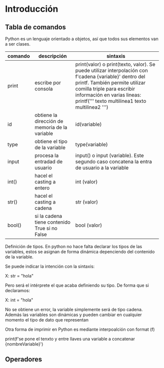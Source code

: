 # Introducción

## Tabla de comandos

Python es un lenguaje orientado a objetos, así que todos sus elementos van a ser clases.

|comando|descripción|sintaxis|
|-------|-----------|--------|
|print|escribe por consola|print(valor) o print(texto, valor). Se puede utilizar interpolación con f'cadena {variable}' dentro del printf. También permite utilizar comilla triple para escribir información en varias lineas: printf(''' texto multilinea1 texto multilinea2 ''')
|id|obtiene la dirección de memoria de la variable|id(variable)
|type|obtiene el tipo de la variable|type(variable)
|input|procesa la entradad de usuario|input() o input (variable). Este segundo caso concatena la entra de usuario a la variable
|int()|hacel el casting a entero|int (valor)
|str()|hacel el casting a cadena|str (valor)
|bool()|si la cadena tiene contenido True si no False|bool (valor)

Definición de tipos. En python no hace falta declarar los tipos de las variables, estos se asignan de forma dinámica depenciendo del 
contenido de la variable. 

Se puede indicar la intención con la sintaxis:

X: str = "hola"

Pero será el intérprete el que acaba definiendo su tipo. De forma que si declaramos:

X: int = "hola"

No se obtiene un error, la variable simplemente será de tipo cadena. Además las variables son dinámicas y pueden cambiar en cualquier momento el tipo de dato que representan

Otra forma de imprimir en Python es mediante interpoalción con format (f)

print(f'se pone el tenxto y entre llaves una variable a concatenar {nombreVariable}')

## Operadores